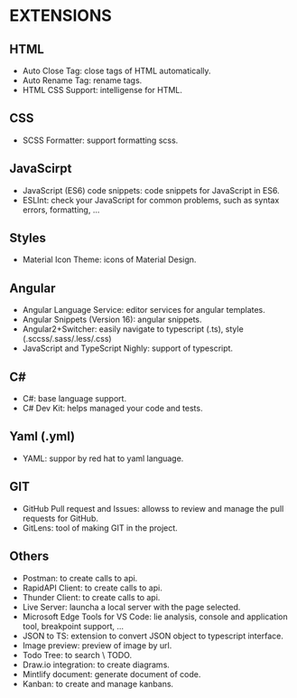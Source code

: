 # EXTENSIONS

## HTML

+ Auto Close Tag: close tags of HTML automatically.
+ Auto Rename Tag: rename tags.
+ HTML CSS Support: intelligense for HTML.

## CSS

+ SCSS Formatter: support formatting scss.

## JavaScirpt

+ JavaScript (ES6) code snippets: code snippets for JavaScript in ES6.
+ ESLInt: check your JavaScript for common problems, such as syntax errors, formatting, ...

## Styles

+ Material Icon Theme: icons of Material Design.

## Angular

+ Angular Language Service: editor services for angular templates.
+ Angular Snippets (Version 16): angular snippets.
+ Angular2+Switcher: easily navigate to typescript (.ts), style (.sccss/.sass/.less/.css)
+ JavaScript and TypeScript Nighly: support of typescript.

## C#

+ C#: base language support.
+ C# Dev Kit: helps managed your code and tests.

## Yaml (.yml)

+ YAML: suppor by red hat to yaml language.

## GIT

+ GitHub Pull request and Issues: allowss to review and manage the pull requests for GitHub.
+ GitLens: tool of making GIT in the project.

## Others

+ Postman: to create calls to api.
+ RapidAPI Client: to create calls to api.
+ Thunder Client: to create calls to api.
+ Live Server: launcha a local server with the page selected.
+ Microsoft Edge Tools for VS Code: lie analysis, console and application tool, breakpoint support, ...
+ JSON to TS: extension to convert JSON object to typescript interface.
+ Image preview: preview of image by url.
+ Todo Tree: to search \\ TODO.
+ Draw.io integration: to create diagrams.
+ Mintlify document: generate document of code.
+ Kanban: to create and manage kanbans.